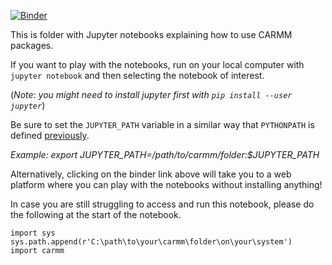 [![Binder](https://mybinder.org/badge_logo.svg)](https://mybinder.org/v2/gh/logsdail/carmm/master?filepath=examples%2Fnotebooks)

This is folder with Jupyter notebooks explaining how to use CARMM packages.

If you want to play with the notebooks, run on your local computer with `jupyter notebook` and then selecting the notebook of interest.

(*Note: you might need to install jupyter first with `pip install --user jupyter`*)

Be sure to set the `JUPYTER_PATH` variable in a similar way that `PYTHONPATH` is defined [previously](../../README.md).

*Example: export JUPYTER_PATH=/path/to/carmm/folder:$JUPYTER_PATH*

Alternatively, clicking on the binder link above will take you to a web platform where you can play with the notebooks without installing anything!

In case you are still struggling to access and run this notebook, please do the following at the start of the notebook. 
```
import sys
sys.path.append(r'C:\path\to\your\carmm\folder\on\your\system')
import carmm
```
